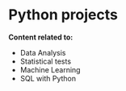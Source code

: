 # Python projects

**Content related to:**

- Data Analysis
- Statistical tests
- Machine Learning
- SQL with Python
